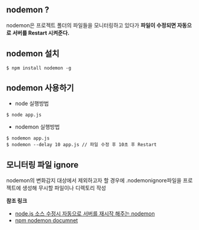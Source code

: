 ## nodemon ?
nodemon은 프로젝트 폴더의 파일들을 모니터링하고 있다가 <B>파일이 수정되면 자동으로 서버를 Restart 시켜준다. </B>

## nodemon 설치
~~~
$ npm install nodemon -g
~~~

## nodemon 사용하기
 - node 실행방법
 ~~~
 $ node app.js
 ~~~
 - nodemon 실행방법
 ~~~
 $ nodemon app.js
 $ nodemon --delay 10 app.js // 파일 수정 후 10초 후 Restart
 ~~~

## 모니터링 파일 ignore
nodemon의 변화감지 대상에서 제외하고자 할 경우에 .nodemonignore파일을 프로젝트에 생성해 무시할 파일이나 디렉토리
작성


<B>참조 링크</B>

- [node.js 소스 수정시 자동으로 서버를 재시작 해주는 nodemon](https://blog.outsider.ne.kr/649)
- [npm nodemon documnet](https://www.npmjs.com/package/nodemon)